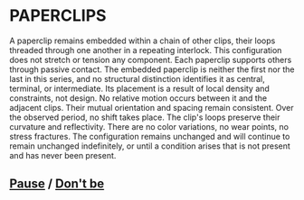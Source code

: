# PAPERCLIPS

A paperclip remains embedded within a chain of other clips, their loops threaded through one another in a repeating interlock. This configuration does not stretch or tension any component. Each paperclip supports others through passive contact. The embedded paperclip is neither the first nor the last in this series, and no structural distinction identifies it as central, terminal, or intermediate. Its placement is a result of local density and constraints, not design. No relative motion occurs between it and the adjacent clips. Their mutual orientation and spacing remain consistent. Over the observed period, no shift takes place. The clip's loops preserve their curvature and reflectivity. There are no color variations, no wear points, no stress fractures. The configuration remains unchanged and will continue to remain unchanged indefinitely, or until a condition arises that is not present and has never been present.

## [Pause](page-18a81adb5f4e4426) / [Don't be](page-fe1088ffc7de9545)
